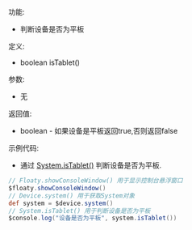 功能:

+ 判断设备是否为平板

定义:

+ boolean isTablet()

参数:

+ 无

返回值:

+ boolean - 如果设备是平板返回true,否则返回false

示例代码:

+ 通过 [System.isTablet()](/API/Device/System/README.md?id=isTablet) 判断设备是否为平板.

```groovy
// Floaty.showConsoleWindow() 用于显示控制台悬浮窗口
$floaty.showConsoleWindow()
// Device.system() 用于获取System对象
def system = $device.system()
// System.isTablet() 用于判断设备是否为平板
$console.log("设备是否为平板", system.isTablet())
```